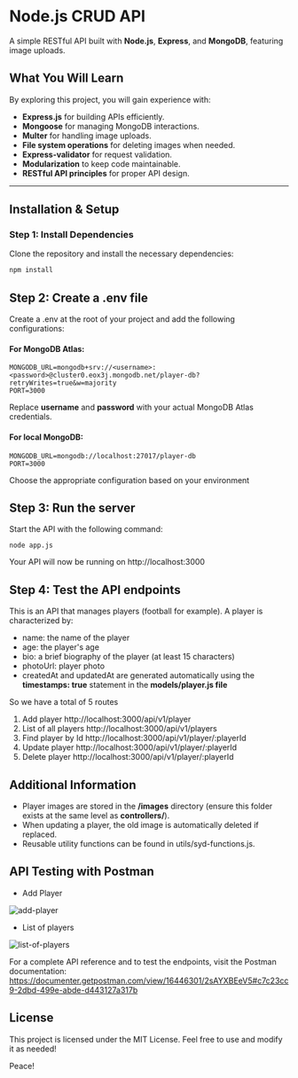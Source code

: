 # Node.js CRUD API

A simple RESTful API built with **Node.js**, **Express**, and **MongoDB**, featuring image uploads.

## What You Will Learn

By exploring this project, you will gain experience with:
- **Express.js** for building APIs efficiently.
- **Mongoose** for managing MongoDB interactions.
- **Multer** for handling image uploads.
- **File system operations** for deleting images when needed.
- **Express-validator** for request validation.
- **Modularization** to keep code maintainable.
- **RESTful API principles** for proper API design.

---

## Installation & Setup

### Step 1: Install Dependencies
Clone the repository and install the necessary dependencies:
```bash
npm install
```

## Step 2: Create a .env file
Create a .env at the root of your project and add the following configurations:
  #### For MongoDB Atlas:
  ```properties
  MONGODB_URL=mongodb+srv://<username>:<password>@cluster0.eox3j.mongodb.net/player-db?retryWrites=true&w=majority
  PORT=3000
  ```
 Replace **username** and **password** with your actual MongoDB Atlas credentials.

   #### For local MongoDB:
   ```properties
  MONGODB_URL=mongodb://localhost:27017/player-db
  PORT=3000
  ```
Choose the appropriate configuration based on your environment

## Step 3: Run the server
Start the API with the following command:
```
node app.js
```
Your API will now be running on http://localhost:3000

## Step 4: Test the API endpoints

This is an API that manages players (football for example). A player is characterized by:
* name: the name of the player
* age: the player's age
* bio: a brief biography of the player (at least 15 characters)
* photoUrl: player photo
* createdAt and updatedAt are generated automatically using the **timestamps: true** statement in the **models/player.js file**

So we have a total of 5 routes

1. Add player http://localhost:3000/api/v1/player
2. List of all players http://localhost:3000/api/v1/players
3. Find player by Id http://localhost:3000/api/v1/player/:playerId
4. Update player http://localhost:3000/api/v1/player/:playerId
5. Delete player http://localhost:3000/api/v1/player/:playerId

## Additional Information

* Player images are stored in the **/images** directory (ensure this folder exists at the same level as **controllers/**).
* When updating a player, the old image is automatically deleted if replaced.
* Reusable utility functions can be found in utils/syd-functions.js.

## API Testing with Postman

* Add Player

<img src="https://i.ibb.co/TqTVxsn/add-player.png" alt="add-player" border="0">

* List of players
<img src="https://i.ibb.co/RSgvjLt/list-of-players.png" alt="list-of-players" border="0">

For a complete API reference and to test the endpoints, visit the Postman documentation: https://documenter.getpostman.com/view/16446301/2sAYXBEeV5#c7c23cc9-2dbd-499e-abde-d443127a317b

## License

This project is licensed under the MIT License. Feel free to use and modify it as needed!

Peace!

